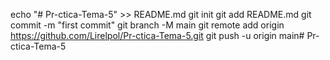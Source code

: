 echo "# Pr-ctica-Tema-5" >> README.md
git init
git add README.md
git commit -m "first commit"
git branch -M main
git remote add origin https://github.com/Lirelpol/Pr-ctica-Tema-5.git
git push -u origin main# Pr-ctica-Tema-5
